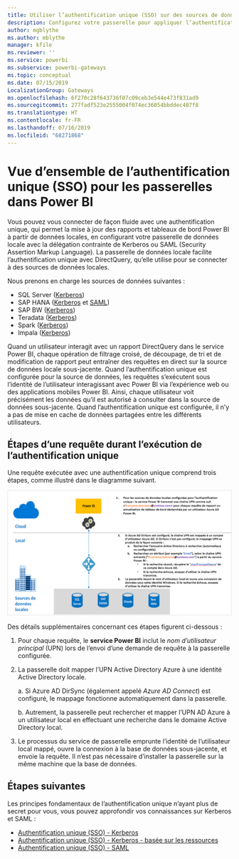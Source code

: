 ```yaml
---
title: Utiliser l’authentification unique (SSO) sur des sources de données locales
description: Configurez votre passerelle pour appliquer l’authentification unique (SSO) de Power BI sur des sources de données locales.
author: mgblythe
ms.author: mblythe
manager: kfile
ms.reviewer: ''
ms.service: powerbi
ms.subservice: powerbi-gateways
ms.topic: conceptual
ms.date: 07/15/2019
LocalizationGroup: Gateways
ms.openlocfilehash: 6f270c28f643736f07c09ceb3e544e473f831ad9
ms.sourcegitcommit: 277fadf523e2555004f074ec36054bbddec407f8
ms.translationtype: HT
ms.contentlocale: fr-FR
ms.lasthandoff: 07/16/2019
ms.locfileid: "68271868"
---
```

# <a name="overview-of-single-sign-on-sso-for-gateways-in-power-bi"></a>Vue d’ensemble de l’authentification unique (SSO) pour les passerelles dans Power BI

Vous pouvez vous connecter de façon fluide avec une authentification unique, qui permet la mise à jour des rapports et tableaux de bord Power BI à partir de données locales, en configurant votre passerelle de données locale avec la délégation contrainte de Kerberos ou SAML (Security Assertion Markup Language). La passerelle de données locale facilite l’authentification unique avec DirectQuery, qu’elle utilise pour se connecter à des sources de données locales.

Nous prenons en charge les sources de données suivantes :

* SQL Server ([Kerberos](service-gateway-sso-kerberos.md))
* SAP HANA ([Kerberos](service-gateway-sso-kerberos.md) et [SAML](service-gateway-sso-saml.md))
* SAP BW ([Kerberos](service-gateway-sso-kerberos.md))
* Teradata ([Kerberos](service-gateway-sso-kerberos.md))
* Spark ([Kerberos](service-gateway-sso-kerberos.md))
* Impala ([Kerberos](service-gateway-sso-kerberos.md))

Quand un utilisateur interagit avec un rapport DirectQuery dans le service Power BI, chaque opération de filtrage croisé, de découpage, de tri et de modification de rapport peut entraîner des requêtes en direct sur la source de données locale sous-jacente. Quand l’authentification unique est configurée pour la source de données, les requêtes s’exécutent sous l’identité de l’utilisateur interagissant avec Power BI via l’expérience web ou des applications mobiles Power BI. Ainsi, chaque utilisateur voit précisément les données qu’il est autorisé à consulter dans la source de données sous-jacente. Quand l’authentification unique est configurée, il n’y a pas de mise en cache de données partagées entre les différents utilisateurs.

## <a name="query-steps-when-running-sso"></a>Étapes d’une requête durant l’exécution de l’authentification unique

Une requête exécutée avec une authentification unique comprend trois étapes, comme illustré dans le diagramme suivant.

![Étapes d’une requête durant l’exécution de l’authentification unique](media/service-gateway-sso-overview/sso-query-steps.png)

Des détails supplémentaires concernant ces étapes figurent ci-dessous :

1. Pour chaque requête, le **service Power BI** inclut le *nom d’utilisateur principal* (UPN) lors de l’envoi d’une demande de requête à la passerelle configurée.

2. La passerelle doit mapper l’UPN Active Directory Azure à une identité Active Directory locale.

   a.  Si Azure AD DirSync (également appelé *Azure AD Connect*) est configuré, le mappage fonctionne automatiquement dans la passerelle.

   b.  Autrement, la passerelle peut rechercher et mapper l’UPN AD Azure à un utilisateur local en effectuant une recherche dans le domaine Active Directory local.

3. Le processus du service de passerelle emprunte l’identité de l’utilisateur local mappé, ouvre la connexion à la base de données sous-jacente, et envoie la requête. Il n’est pas nécessaire d’installer la passerelle sur la même machine que la base de données.

## <a name="next-steps"></a>Étapes suivantes

Les principes fondamentaux de l’authentification unique n’ayant plus de secret pour vous, vous pouvez approfondir vos connaissances sur Kerberos et SAML :

* [Authentification unique (SSO) - Kerberos](service-gateway-sso-kerberos.md)
* [Authentification unique (SSO) - Kerberos - basée sur les ressources](service-gateway-sso-kerberos-resource.md)
* [Authentification unique (SSO) - SAML](service-gateway-sso-saml.md)
